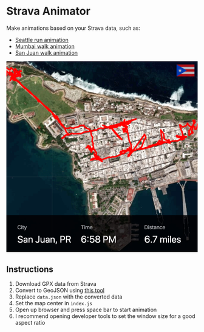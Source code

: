 # Strava Animator

Make animations based on your Strava data, such as:

- [Seattle run animation](https://twitter.com/dbabbs/status/1171248705686704130/)
- [Mumbai walk animation](https://twitter.com/dbabbs/status/1142036330957815808)
- [San Juan walk animation](https://twitter.com/dbabbs/status/1112067431646806016)

![static](static.png)


## Instructions

1. Download GPX data from Strava
2. Convert to GeoJSON using [this tool](https://mapbox.github.io/togeojson/)
3. Replace `data.json` with the converted data
4. Set the map center in `index.js`
5. Open up browser and press space bar to start animation
6. I recommend opening developer tools to set the window size for a good aspect ratio